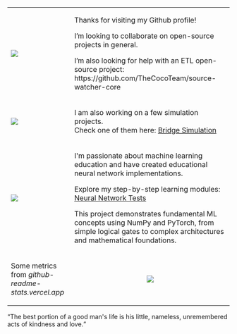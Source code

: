 <table cellspacing="0" cellpadding="0">
  <tr>
    <td>
      <img src="https://media.giphy.com/media/Nx0rz3jtxtEre/giphy.gif" />
    </td>
    <td>
      <p>Thanks for visiting my Github profile!</p>
      <p>I’m looking to collaborate on open-source projects in general.</p>
      <p>I’m also looking for help with an ETL open-source project: https://github.com/TheCocoTeam/source-watcher-core</p>
    </td>
  </tr>
  <tr>
    <td>
      <img src="https://media4.giphy.com/media/v1.Y2lkPTc5MGI3NjExZ3poYXdraTR0bTcwcjY2NGx4YWFmaWEyYWd1eWM5dmN6NzI4Y2hmNCZlcD12MV9pbnRlcm5hbF9naWZfYnlfaWQmY3Q9Zw/9lMoyThpKynde/giphy.gif" />
    </td>
    <td>
      <p>I am also working on a few simulation projects.<br>Check one of them here: <a href="https://jeanpaulruizvallejo.com/physics-simulations/bridge-simulation-spring-mass-model/">Bridge Simulation</a></p>
    </td>
  </tr>
  <tr>
    <td>
      <img src="https://media.giphy.com/media/l46Cy1rHbQ92uuLXa/giphy.gif" />
    </td>
    <td>
      <p>I'm passionate about machine learning education and have created educational neural network implementations.</p>
      <p>Explore my step-by-step learning modules: <a href="https://github.com/jpruiz114/neural-network-tests">Neural Network Tests</a></p>
      <p>This project demonstrates fundamental ML concepts using NumPy and PyTorch, from simple logical gates to complex architectures and mathematical foundations.</p>
    </td>
  </tr>
  <tr>
    <td>
      <p>Some metrics from <i>github-readme-stats.vercel.app</i></p>
    </td>
    <td align="center">
      <img src="https://github-readme-stats.vercel.app/api?username=jpruiz114" />
    </td>
  </tr>
</table>
<span><q>The best portion of a good man's life is his little, nameless, unremembered acts of kindness and love.</q></span>
